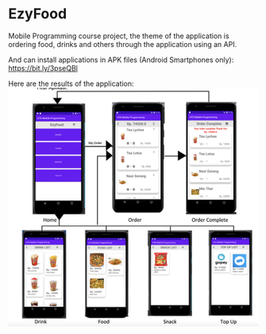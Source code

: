 # EzyFood
Mobile Programming course project, the theme of the application is ordering food, drinks and others through the application using an API.

And can install applications in APK files (Android Smartphones only):
https://bit.ly/3pseQBl

Here are the results of the application:
![Image of Quiz Tokoh Dunia](https://github.com/hafizelfiawedoputra/EzyFood/blob/main/Screen%20Shot%202021-11-29%20at%2019.18.11.png)

